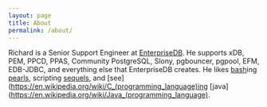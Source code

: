 ```yaml
---
layout: page
title: About
permalink: /about/
---
```


Richard is a Senior Support Engineer at [EnterpriseDB](http://www.enterprisedb.com).  He supports xDB, PEM, PPCD, PPAS, Community PostgreSQL, Slony, pgbouncer, pgpool, EFM, EDB-JDBC, and everything else that EnterpriseDB creates.  He likes [bash](https://en.wikipedia.org/wiki/Bash_(Unix_shell))ing [pearls](https://www.perl.org/), scripting [sequels](https://en.wikipedia.org/wiki/SQL), and [see](https://en.wikipedia.org/wiki/C_(programming_language)ing [java](https://en.wikipedia.org/wiki/Java_(programming_language).
